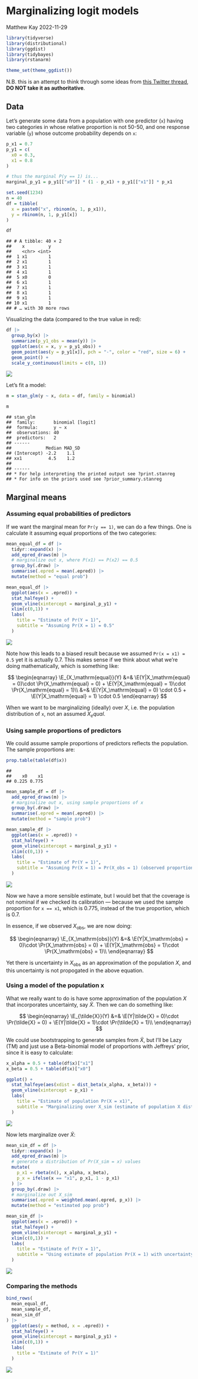 Marginalizing logit models
================
Matthew Kay
2022-11-29

``` r
library(tidyverse)
library(distributional)
library(ggdist)
library(tidybayes)
library(rstanarm)

theme_set(theme_ggdist())
```

N.B. this is an attempt to think through some ideas from [this Twitter
thread](https://twitter.com/adamjnafa/status/1597504851420024832), **DO
NOT take it as authoritative**.

## Data

Let’s generate some data from a population with one predictor (`x`)
having two categories in whose relative proportion is not 50-50, and one
response variable (`y`) whose outcome probability depends on `x`:

``` r
p_x1 = 0.7
p_y1 = c(
  x0 = 0.3,
  x1 = 0.8
)

# thus the marginal P(y == 1) is...
marginal_p_y1 = p_y1[["x0"]] * (1 - p_x1) + p_y1[["x1"]] * p_x1

set.seed(1234)
n = 40
df = tibble(
  x = paste0("x", rbinom(n, 1, p_x1)),
  y = rbinom(n, 1, p_y1[x])
)

df
```

    ## # A tibble: 40 × 2
    ##    x         y
    ##    <chr> <int>
    ##  1 x1        1
    ##  2 x1        1
    ##  3 x1        1
    ##  4 x1        1
    ##  5 x0        0
    ##  6 x1        1
    ##  7 x1        1
    ##  8 x1        1
    ##  9 x1        1
    ## 10 x1        1
    ## # … with 30 more rows

Visualizing the data (compared to the true value in red):

``` r
df |>
  group_by(x) |>
  summarize(p_y1_obs = mean(y)) |>
  ggplot(aes(x = x, y = p_y1_obs)) +
  geom_point(aes(y = p_y1[x]), pch = "-", color = "red", size = 6) +
  geom_point() +
  scale_y_continuous(limits = c(0, 1))
```

![](marginal-mean-logit_files/figure-gfm/data-1.png)<!-- -->

Let’s fit a model:

``` r
m = stan_glm(y ~ x, data = df, family = binomial)
```

``` r
m
```

    ## stan_glm
    ##  family:       binomial [logit]
    ##  formula:      y ~ x
    ##  observations: 40
    ##  predictors:   2
    ## ------
    ##             Median MAD_SD
    ## (Intercept) -2.2    1.1  
    ## xx1          4.5    1.2  
    ## 
    ## ------
    ## * For help interpreting the printed output see ?print.stanreg
    ## * For info on the priors used see ?prior_summary.stanreg

## Marginal means

### Assuming equal probabilities of predictors

If we want the marginal mean for `Pr(y == 1)`, we can do a few things.
One is calculate it assuming equal proportions of the two categories:

``` r
mean_equal_df = df |>
  tidyr::expand(x) |>
  add_epred_draws(m) |>
  # marginalize out x, where P(x1) == P(x2) == 0.5
  group_by(.draw) |>
  summarise(.epred = mean(.epred)) |>
  mutate(method = "equal prob")

mean_equal_df |>
  ggplot(aes(x = .epred)) +
  stat_halfeye() +
  geom_vline(xintercept = marginal_p_y1) +
  xlim(c(0,1)) +
  labs(
    title = "Estimate of Pr(Y = 1)",
    subtitle = "Assuming Pr(X = 1) = 0.5"
  )
```

![](marginal-mean-logit_files/figure-gfm/mean_equal-1.png)<!-- -->

Note how this leads to a biased result because we assumed
`Pr(x = x1) = 0.5` yet it is actually 0.7. This makes sense if we think
about what we’re doing mathematically, which is something like:

$$
\begin{eqnarray}
\E_{X_\mathrm{equal}}(Y) &=& \E(Y|X_\mathrm{equal} = 0)\cdot \Pr(X_\mathrm{equal} = 0) + \E(Y|X_\mathrm{equal} = 1)\cdot \Pr(X_\mathrm{equal} = 1)\\
&=& \E(Y|X_\mathrm{equal} = 0) \cdot 0.5 + \E(Y|X_\mathrm{equal} = 1) \cdot 0.5
\end{eqnarray}
$$

When we want to be marginalizing (ideally) over $X$, i.e. the population
distribution of `x`, not an assumed $X_equal$.

### Using sample proportions of predictors

We could assume sample proportions of predictors reflects the
population. The sample proportions are:

``` r
prop.table(table(df$x))
```

    ## 
    ##    x0    x1 
    ## 0.225 0.775

``` r
mean_sample_df = df |>
  add_epred_draws(m) |>
  # marginalize out x, using sample proportions of x
  group_by(.draw) |>
  summarise(.epred = mean(.epred)) |>
  mutate(method = "sample prob")

mean_sample_df |>
  ggplot(aes(x = .epred)) +
  stat_halfeye() +
  geom_vline(xintercept = marginal_p_y1) +
  xlim(c(0,1)) +
  labs(
    title = "Estimate of Pr(Y = 1)",
    subtitle = "Assuming Pr(X = 1) = Pr(X_obs = 1) (observed proportion in sample)"
  )
```

![](marginal-mean-logit_files/figure-gfm/mean_sample-1.png)<!-- -->

Now we have a more sensible estimate, but I would bet that the coverage
is not nominal if we checked its calibration — because we used the
sample proportion for `x == x1`, which is 0.775, instead of the true
proportion, which is 0.7.

In essence, if we observed $X_\mathrm{obs}$, we are now doing:

$$
\begin{eqnarray}
\E_{X_\mathrm{obs}}(Y) &=& \E(Y|X_\mathrm{obs} = 0)\cdot \Pr(X_\mathrm{obs} = 0) + \E(Y|X_\mathrm{obs} = 1)\cdot \Pr(X_\mathrm{obs} = 1)\\
\end{eqnarray}
$$

Yet there is uncertainty in $X_\mathrm{obs}$ as an approximation of the
population $X$, and this uncertainty is not propogated in the above
equation.

### Using a model of the population x

What we really want to do is have some approximation of the population
$X$ that incorporates uncertainty, say $\tilde{X}$. Then we can do
something like:

$$
\begin{eqnarray}
\E_{\tilde{X}}(Y) &=& \E(Y|\tilde{X} = 0)\cdot \Pr(\tilde{X} = 0) + \E(Y|\tilde{X} = 1)\cdot \Pr(\tilde{X} = 1)\\
\end{eqnarray}
$$

We could use bootstrapping to generate samples from $\tilde{X}$, but
I’ll be Lazy (TM) and just use a Beta-binomial model of proportions with
Jeffreys’ prior, since it is easy to calculate:

``` r
x_alpha = 0.5 + table(df$x)["x1"]
x_beta = 0.5 + table(df$x)["x0"]

ggplot() +
  stat_halfeye(aes(xdist = dist_beta(x_alpha, x_beta))) +
  geom_vline(xintercept = p_x1) +
  labs(
    title = "Estimate of population Pr(X = x1)",
    subtitle = "Marginalizing over X_sim (estimate of population X distribution)"
  )
```

![](marginal-mean-logit_files/figure-gfm/X_sim-1.png)<!-- -->

Now lets marginalize over $\tilde{X}$:

``` r
mean_sim_df = df |>
  tidyr::expand(x) |>
  add_epred_draws(m) |>
  # generate a distribution of Pr(X_sim = x) values
  mutate(
    p_x1 = rbeta(n(), x_alpha, x_beta),
    p_x = ifelse(x == "x1", p_x1, 1 - p_x1)
  ) |>
  group_by(.draw) |>
  # marginalize out X_sim
  summarise(.epred = weighted.mean(.epred, p_x)) |>
  mutate(method = "estimated pop prob")

mean_sim_df |>
  ggplot(aes(x = .epred)) +
  stat_halfeye() +
  geom_vline(xintercept = marginal_p_y1) +
  xlim(c(0,1)) +
  labs(
    title = "Estimate of Pr(Y = 1)",
    subtitle = "Using estimate of population Pr(X = 1) with uncertainty"
  )
```

![](marginal-mean-logit_files/figure-gfm/mean_sim-1.png)<!-- -->

### Comparing the methods

``` r
bind_rows(
  mean_equal_df,
  mean_sample_df,
  mean_sim_df
) |>
  ggplot(aes(y = method, x = .epred)) +
  stat_halfeye() +
  geom_vline(xintercept = marginal_p_y1) +
  xlim(c(0,1)) +
  labs(
    title = "Estimate of Pr(Y = 1)"
  )
```

![](marginal-mean-logit_files/figure-gfm/comparison-1.png)<!-- -->
